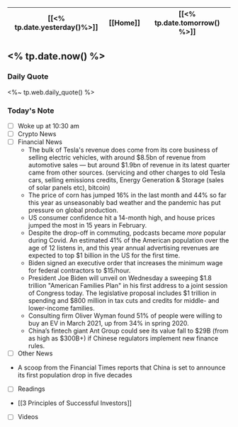 | [[<% tp.date.yesterday()%>]] | [[Home]] | [[<% tp.date.tomorrow() %>]] |
| :------------: | :------: | :------------: |

## <% tp.date.now() %> 

### Daily Quote
<%~ tp.web.daily_quote() %>

### Today's Note
- [ ] Woke up at 10:30 am
- [ ] Crypto News
- [ ] Financial News
	- The bulk of Tesla's revenue does come from its core business of selling electric vehicles, with around \$8.5bn of revenue from automotive sales — but around \$1.9bn of revenue in its latest quarter came from other sources. (servicing and other charges to old Tesla cars, selling emissions credits, Energy Generation & Storage (sales of solar panels etc), bitcoin)
	- The price of corn has jumped 16% in the last month and 44% so far this year as unseasonably bad weather and the pandemic has put pressure on global production.
	- US consumer confidence hit a 14-month high, and house prices jumped the most in 15 years in February.
	- Despite the drop-off in commuting, podcasts became _more_ popular during Covid. An estimated 41% of the American population over the age of 12 listens in, and this year annual advertising revenues are expected to top $1 billion in the US for the first time.
	- Biden signed an executive order that increases the minimum wage for federal contractors to $15/hour. 
	- President Joe Biden will unveil on Wednesday a sweeping $1.8 trillion "American Families Plan" in his first address to a joint session of Congress today. The legislative proposal includes $1 trillion in spending and $800 million in tax cuts and credits for middle- and lower-income families.
	- Consulting firm Oliver Wyman found 51% of people were willing to buy an EV in March 2021, up from 34% in spring 2020.
	- China’s fintech giant Ant Group could see its value fall to $29B (from as high as $300B+) if Chinese regulators implement new finance rules.
- [ ] Other News
- A scoop from the Financial Times reports that China is set to announce its first population drop in five decades
- [ ] Readings
- [[3 Principles of Successful Investors]]
- [ ] Videos